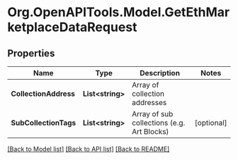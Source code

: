 # Org.OpenAPITools.Model.GetEthMarketplaceDataRequest

## Properties

Name | Type | Description | Notes
------------ | ------------- | ------------- | -------------
**CollectionAddress** | **List&lt;string&gt;** | Array of collection addresses | 
**SubCollectionTags** | **List&lt;string&gt;** | Array of sub collections (e.g. Art Blocks) | [optional] 

[[Back to Model list]](../README.md#documentation-for-models) [[Back to API list]](../README.md#documentation-for-api-endpoints) [[Back to README]](../README.md)


